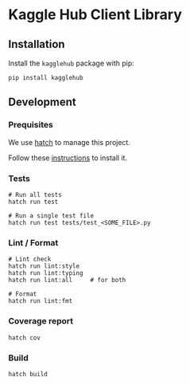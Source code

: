 # Kaggle Hub Client Library

## Installation

Install the `kagglehub` package with pip:

```
pip install kagglehub
```

## Development

### Prequisites

We use [hatch](https://hatch.pypa.io) to manage this project.

Follow these [instructions](https://hatch.pypa.io/latest/install/) to install it.

### Tests

```
# Run all tests
hatch run test

# Run a single test file
hatch run test tests/test_<SOME_FILE>.py
```

### Lint / Format

```
# Lint check
hatch run lint:style
hatch run lint:typing
hatch run lint:all     # for both

# Format
hatch run lint:fmt
```

### Coverage report

```
hatch cov
```

### Build

```
hatch build
```